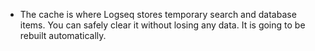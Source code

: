 - The cache is where Logseq stores temporary search and database items. You can safely clear it without losing any data. It is going to be rebuilt automatically.